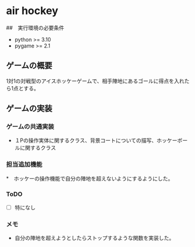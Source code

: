 # air hockey

##　実行環境の必要条件
* python >= 3.10
* pygame >= 2.1

## ゲームの概要
1対1の対戦型のアイスホッケーゲームで、相手陣地にあるゴールに得点を入れたら1点とする。

## ゲームの実装
### ゲームの共通実装
* １Pの操作実体に関するクラス、背景コートについての描写、ホッケーボールに関するクラス

### 担当追加機能
*　ホッケーの操作機能で自分の陣地を超えないようにするようにした。

### ToDO
- [ ] 特になし

### メモ
* 自分の陣地を超えようとしたらストップするような関数を実装した。